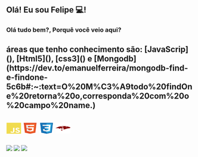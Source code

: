 ## Olá! Eu sou Felipe 💻!

<h3>Olá tudo bem?, Porquê você veio aqui?</h3>

 <h2>áreas que tenho conhecimento são: [JavaScrip](), [Html5](), [css3]() e [Mongodb](https://dev.to/emanuelferreira/mongodb-find-e-findone-5c6b#:~:text=O%20M%C3%A9todo%20findOne%20retorna%20o,corresponda%20com%20o%20campo%20name.)</h2>
<div style="display: inline_block"><br>
  <img align="center" alt="Felipe-Js" height="30" width="40" src="https://raw.githubusercontent.com/devicons/devicon/master/icons/javascript/javascript-plain.svg">
  <img align="center" alt="Felipe-HTML" height="30" width="40" src="https://raw.githubusercontent.com/devicons/devicon/master/icons/html5/html5-original.svg">
  <img align="center" alt="Felipe-CSS" height="30" width="40" src="https://raw.githubusercontent.com/devicons/devicon/master/icons/css3/css3-original.svg">
  <img align="center" alt="Felipe-MongoDB" height="30" width="40" src="https://raw.githubusercontent.com/devicons/devicon/master/icons/Mongoose/Mongoose-original.svg">
  
  </div>
  
##
  
<div>
  <a href="https://discord.gg/vHkGAKN2hh" target="_blank"><img src="https://img.shields.io/badge/Discord-7289DA?style=for-the-badge&logo=discord&logoColor=white" target="_blank"></a> 
  <a href="felipecorrealuiz792@gmail.com"><img src="https://img.shields.io/badge/Gmail-D14836?style=for-the-badge&logo=gmail&logoColor=white" target="_blank"></a>
  <a href="" target="_blank"><img src="https://img.shields.io/badge/LinkedIn-FF0000?style=for-the-badge&logo=LinkedIn&logoColor=white" target="_blank"></a>
</div>
